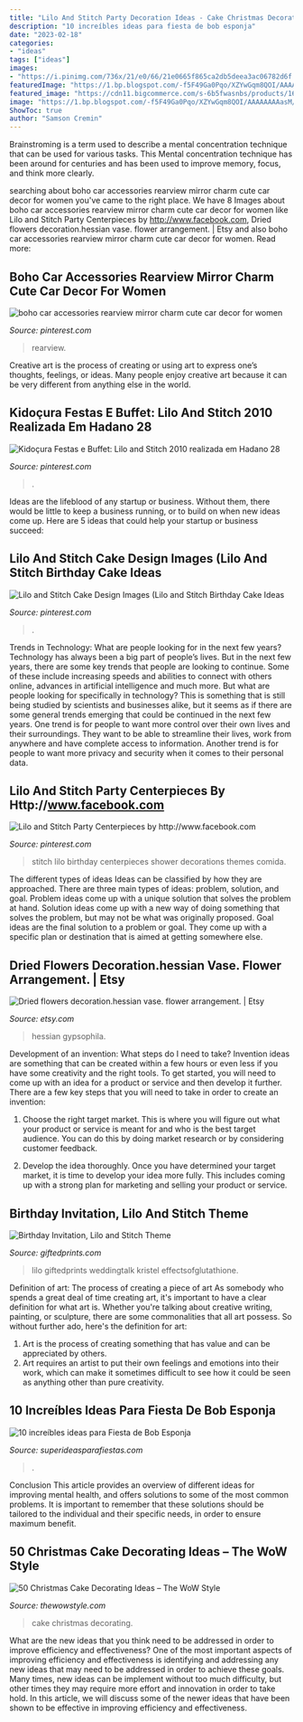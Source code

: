 ```yaml
---
title: "Lilo And Stitch Party Decoration Ideas - Cake Christmas Decorating"
description: "10 increíbles ideas para fiesta de bob esponja"
date: "2023-02-18"
categories:
- "ideas"
tags: ["ideas"]
images:
- "https://i.pinimg.com/736x/21/e0/66/21e0665f865ca2db5deea3ac06782d6f.jpg"
featuredImage: "https://1.bp.blogspot.com/-f5F49Ga0Pqo/XZYwGqm8QOI/AAAAAAAAasM/5iX6XzBvnRwpU9AbBhME1-_WXXmJDuOyQCLcBGAsYHQ/s1600/7.jpg"
featured_image: "https://cdn11.bigcommerce.com/s-6b5fwasnbs/products/1603/images/2251/0743-LILO-STITCH-NO-PICTURE-2__05698.1550256433.386.513.jpg?c=2"
image: "https://1.bp.blogspot.com/-f5F49Ga0Pqo/XZYwGqm8QOI/AAAAAAAAasM/5iX6XzBvnRwpU9AbBhME1-_WXXmJDuOyQCLcBGAsYHQ/s1600/7.jpg"
ShowToc: true
author: "Samson Cremin"
---
```



Brainstroming is a term used to describe a mental concentration technique that can be used for various tasks. This Mental concentration technique has been around for centuries and has been used to improve memory, focus, and think more clearly.

	

		
searching about boho car accessories rearview mirror charm cute car decor for women you've came to the right place. We have 8 Images about boho car accessories rearview mirror charm cute car decor for women like Lilo and Stitch Party Centerpieces by http://www.facebook.com, Dried flowers decoration.hessian vase. flower arrangement. | Etsy and also boho car accessories rearview mirror charm cute car decor for women. Read more:
		
    
## Boho Car Accessories Rearview Mirror Charm Cute Car Decor For Women

<img loading=lazy src="https://i.pinimg.com/736x/21/e0/66/21e0665f865ca2db5deea3ac06782d6f.jpg" onerror="this.onerror=null;this.src='https://tse2.mm.bing.net/th?id=OIP.ecVpSbK4cy-5Blag2DXLWQHaLi&amp;pid=15.1';" alt="boho car accessories rearview mirror charm cute car decor for women">

_Source: pinterest.com_

>rearview. 

	

Creative art is the process of creating or using art to express one’s thoughts, feelings, or ideas. Many people enjoy creative art because it can be very different from anything else in the world.

    
## Kidoçura Festas E Buffet: Lilo And Stitch 2010 Realizada Em Hadano 28

<img loading=lazy src="https://i.pinimg.com/736x/e5/4f/11/e54f116b17d5e95bac1ecd0435c4aba6.jpg" onerror="this.onerror=null;this.src='https://tse4.mm.bing.net/th?id=OIP.nzAS-0xDvBYXUxMM3C4eZQHaFj&amp;pid=15.1';" alt="Kidoçura Festas e Buffet: Lilo and Stitch 2010 realizada em Hadano 28">

_Source: pinterest.com_

>. 

	

Ideas are the lifeblood of any startup or business. Without them, there would be little to keep a business running, or to build on when new ideas come up. Here are 5 ideas that could help your startup or business succeed:

    
## Lilo And Stitch Cake Design Images (Lilo And Stitch Birthday Cake Ideas

<img loading=lazy src="https://i.pinimg.com/736x/33/6f/8a/336f8ab64ed2d344d8ded994313f86fd.jpg" onerror="this.onerror=null;this.src='https://tse1.mm.bing.net/th?id=OIP.VuuGDBEGQ-T4Pki4Q4MIlgHaJQ&amp;pid=15.1';" alt="Lilo and Stitch Cake Design Images (Lilo and Stitch Birthday Cake Ideas">

_Source: pinterest.com_

>. 

	

Trends in Technology: What are people looking for in the next few years?
Technology has always been a big part of people’s lives. But in the next few years, there are some key trends that people are looking to continue. 
Some of these include increasing speeds and abilities to connect with others online, advances in artificial intelligence and much more. 
But what are people looking for specifically in technology? This is something that is still being studied by scientists and businesses alike, but it seems as if there are some general trends emerging that could be continued in the next few years. 
One trend is for people to want more control over their own lives and their surroundings. They want to be able to streamline their lives, work from anywhere and have complete access to information. 
Another trend is for people to want more privacy and security when it comes to their personal data.

    
## Lilo And Stitch Party Centerpieces By Http://www.facebook.com

<img loading=lazy src="https://i.pinimg.com/736x/75/e4/6f/75e46f67debd8b11e0be2517520fbc63.jpg" onerror="this.onerror=null;this.src='https://tse1.mm.bing.net/th?id=OIP.nj27fKI5ZYdbaMEsKZ7zBAHaKR&amp;pid=15.1';" alt="Lilo and Stitch Party Centerpieces by http://www.facebook.com">

_Source: pinterest.com_

>stitch lilo birthday centerpieces shower decorations themes comida. 

	

The different types of ideas
Ideas can be classified by how they are approached. There are three main types of ideas: problem, solution, and goal. Problem ideas come up with a unique solution that solves the problem at hand. Solution ideas come up with a new way of doing something that solves the problem, but may not be what was originally proposed. Goal ideas are the final solution to a problem or goal. They come up with a specific plan or destination that is aimed at getting somewhere else.

    
## Dried Flowers Decoration.hessian Vase. Flower Arrangement. | Etsy

<img loading=lazy src="https://i.etsystatic.com/11633978/r/il/a60a78/2280757063/il_fullxfull.2280757063_oljv.jpg" onerror="this.onerror=null;this.src='https://tse1.mm.bing.net/th?id=OIP.PNMb5YThKXDfS7sQOYZIwQHaKr&amp;pid=15.1';" alt="Dried flowers decoration.hessian vase. flower arrangement. | Etsy">

_Source: etsy.com_

>hessian gypsophila. 

	

Development of an invention: What steps do I need to take?
Invention ideas are something that can be created within a few hours or even less if you have some creativity and the right tools. To get started, you will need to come up with an idea for a product or service and then develop it further. There are a few key steps that you will need to take in order to create an invention:
1. Choose the right target market. This is where you will figure out what your product or service is meant for and who is the best target audience. You can do this by doing market research or by considering customer feedback.

2. Develop the idea thoroughly. Once you have determined your target market, it is time to develop your idea more fully. This includes coming up with a strong plan for marketing and selling your product or service.

    
## Birthday Invitation, Lilo And Stitch Theme

<img loading=lazy src="https://cdn11.bigcommerce.com/s-6b5fwasnbs/products/1603/images/2251/0743-LILO-STITCH-NO-PICTURE-2__05698.1550256433.386.513.jpg?c=2" onerror="this.onerror=null;this.src='https://tse4.mm.bing.net/th?id=OIP.gl8Lr6hHYf7dmKUK8RqjtgAAAA&amp;pid=15.1';" alt="Birthday Invitation, Lilo and Stitch Theme">

_Source: giftedprints.com_

>lilo giftedprints weddingtalk kristel effectsofglutathione. 

	

Definition of art: The process of creating a piece of art
As somebody who spends a great deal of time creating art, it's important to have a clear definition for what art is. Whether you're talking about creative writing, painting, or sculpture, there are some commonalities that all art possess. So without further ado, here's the definition for art: 
1. Art is the process of creating something that has value and can be appreciated by others.
2. Art requires an artist to put their own feelings and emotions into their work, which can make it sometimes difficult to see how it could be seen as anything other than pure creativity.

    
## 10 Increíbles Ideas Para Fiesta De Bob Esponja

<img loading=lazy src="https://1.bp.blogspot.com/-f5F49Ga0Pqo/XZYwGqm8QOI/AAAAAAAAasM/5iX6XzBvnRwpU9AbBhME1-_WXXmJDuOyQCLcBGAsYHQ/s1600/7.jpg" onerror="this.onerror=null;this.src='https://tse4.mm.bing.net/th?id=OIP.Z410JrMW-Q8lzx29kvy7bAHaJ4&amp;pid=15.1';" alt="10 increíbles ideas para Fiesta de Bob Esponja">

_Source: superideasparafiestas.com_

>. 

	

Conclusion
This article provides an overview of different ideas for improving mental health, and offers solutions to some of the most common problems. It is important to remember that these solutions should be tailored to the individual and their specific needs, in order to ensure maximum benefit.

    
## 50 Christmas Cake Decorating Ideas – The WoW Style

<img loading=lazy src="http://thewowstyle.com/wp-content/uploads/2014/11/1105.jpg" onerror="this.onerror=null;this.src='https://tse3.mm.bing.net/th?id=OIP.yD6-6g9TJ0ryHAZblOzoMwHaJ6&amp;pid=15.1';" alt="50 Christmas Cake Decorating Ideas – The WoW Style">

_Source: thewowstyle.com_

>cake christmas decorating. 

	

What are the new ideas that you think need to be addressed in order to improve efficiency and effectiveness?
One of the most important aspects of improving efficiency and effectiveness is identifying and addressing any new ideas that may need to be addressed in order to achieve these goals. Many times, new ideas can be implement without too much difficulty, but other times they may require more effort and innovation in order to take hold. In this article, we will discuss some of the newer ideas that have been shown to be effective in improving efficiency and effectiveness.

